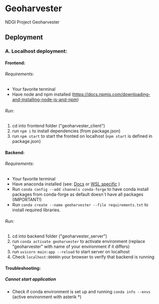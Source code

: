 # Geoharvester

NDGI Project Geoharvester

## Deployment

### A. Localhost deployment:

#### Frontend:

###### Requirements:

- Your favorite terminal
- Have node and npm installed (https://docs.npmjs.com/downloading-and-installing-node-js-and-npm)

###### Run:

1. cd into frontend folder ("geoharvester_client")
2. run `npm i` to install dependencies (from package.json)
3. run `npm start` to start the fronted on localhost (`npm start` is defined in package.json)

#### Backend:

###### Requirements:

- Your favorite terminal
- Have anaconda installed (see: [Docs](https://docs.anaconda.com/anaconda/install/index.html) or [WSL specific](https://gist.github.com/kauffmanes/5e74916617f9993bc3479f401dfec7da) )
- Run `conda config --add channels conda-forge` to have conda install packages from conda-forge as default doesn`t have all packages (IMPORTANT!)
- Run `conda create --name geoharvester --file requirements.txt` to install required libraries.

###### Run:

1. cd into backend folder ("geoharvester_server")
2. run `conda activate geoharvester` to activate environment (replace "geoharvester" with name of your environment if it differs)
3. run `uvicorn main:app --reload` to start server on localhost
4. Check `localhost:8000`in your browser to verify that backend is running

#### Troubleshooting:

##### Cannot start application

- Check if conda environment is set up and running `conda info --envs` (active environment with asterik \*)
